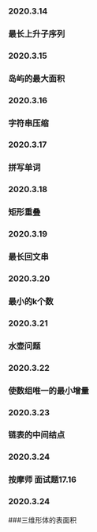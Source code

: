 ### 2020.3.14
### 最长上升子序列
### 2020.3.15
### 岛屿的最大面积
### 2020.3.16
### 字符串压缩
### 2020.3.17
### 拼写单词
### 2020.3.18
### 矩形重叠
### 2020.3.19
### 最长回文串
### 2020.3.20
### 最小的k个数
### 2020.3.21
### 水壶问题
### 2020.3.22
### 使数组唯一的最小增量
### 2020.3.23
### 链表的中间结点
### 2020.3.24
### 按摩师 面试题17.16
### 2020.3.24
###三维形体的表面积
